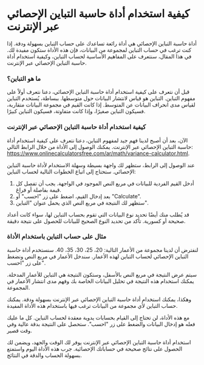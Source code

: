 كيفية استخدام أداة حاسبة التباين الإحصائي عبر الإنترنت
======================================================

أداة حاسبة التباين الإحصائي هي أداة رائعة تساعدك على حساب التباين بسهولة ودقة. إذا كنت ترغب في حساب التباين لمجموعة من البيانات، فإن هذه الأداة ستكون مفيدة لك. في هذا المقال، سنتعرف على المفاهيم الأساسية لحساب التباين، وكيفية استخدام أداة حاسبة التباين الإحصائي عبر الإنترنت.

### ما هو التباين؟

قبل أن نتعرف على كيفية استخدام أداة حاسبة التباين الإحصائي، دعنا نتعرف أولاً على مفهوم التباين. التباين هو قياس لانتشار البيانات حول متوسطها. ببساطة، يُستخدم التباين لقياس مدى انحراف البيانات عن المتوسط. إذا كانت القيم في مجموعة البيانات متقاربة، فسيكون التباين صغيرًا، وإذا كانت متفاوتة، فسيكون التباين كبيرًا.

### كيفية استخدام أداة حاسبة التباين الإحصائي عبر الإنترنت

الآن، بعد أن أصبح لدينا فهم جيد لمفهوم التباين، دعنا نتعرف على كيفية استخدام أداة حاسبة التباين الإحصائي عبر الإنترنت. يمكنك الوصول إلى الأداة من خلال الرابط التالي: <https://www.onlinecalculatorsfree.com/ar/math/variance-calculator.html>.

عند الوصول إلى الرابط، ستظهر لك واجهة بسيطة وسهلة الاستخدام لأداة حاسبة التباين الإحصائي. ستحتاج إلى اتباع الخطوات التالية لحساب التباين:

1. أدخل القيم الفردية للبيانات في مربع النص الموجود في الواجهة. يجب أن تفصل كل قيمة بفاصلة أو فراغ.
2. بعد إدخال القيم، اضغط على زر "احسب" أو "Calculate".
3. ستظهر لك النتيجة في مربع النص الذي يحمل عنوان "التباين".

قد يُطلب منك أيضًا تحديد نوع البيانات التي تقوم بحساب التباين لها، سواء كانت أعداد صحيحة أو كسورية. تأكد من تحديد النوع الصحيح للبيانات للحصول على نتيجة دقيقة.

### مثال على حساب التباين باستخدام الأداة

لنفترض أن لدينا مجموعة من الأعمار التالية: 20، 25، 30، 35، 40. سنستخدم أداة حاسبة التباين الإحصائي لحساب التباين لهذه الأعمار. سندخل الأعمار في مربع النص ونضغط على زر "احسب".

سيتم عرض النتيجة في مربع النص بالأسفل، وستكون النتيجة هي التباين للأعمار المدخلة. يمكنك استخدام هذه النتيجة في تحليل البيانات الخاصة بك وفهم مدى انتشار الأعمار في المجموعة.

وهكذا، يمكنك استخدام أداة حاسبة التباين الإحصائي عبر الإنترنت بسهولة ودقة. يمكنك حساب التباين لأي مجموعة من البيانات ترغب فيها باستخدام هذه الأداة المفيدة.

مع هذه الأداة، لن تحتاج إلى القيام بحسابات يدوية معقدة لحساب التباين. كل ما عليك فعله هو إدخال البيانات والضغط على زر "احسب". ستحصل على النتيجة بدقة عالية وفي وقت قصير.

استخدام أداة حاسبة التباين الإحصائي عبر الإنترنت يوفر لك الوقت والجهد، ويضمن لك الحصول على نتائج صحيحة في حساباتك الإحصائية. جرب هذه الأداة اليوم واستمتع بسهولة الحساب والدقة في النتائج.